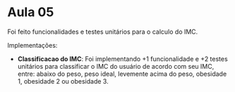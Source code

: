# Aula 05

Foi feito funcionalidades e testes unitários para o calculo do IMC.

Implementações: 

- **Classificacao do IMC**: Foi implementando +1 funcionalidade e +2 testes unitários para classificar o IMC do usuário de acordo com seu IMC, entre: abaixo do peso, peso ideal, levemente acima do peso, obesidade 1, obesidade 2 ou obesidade 3.



